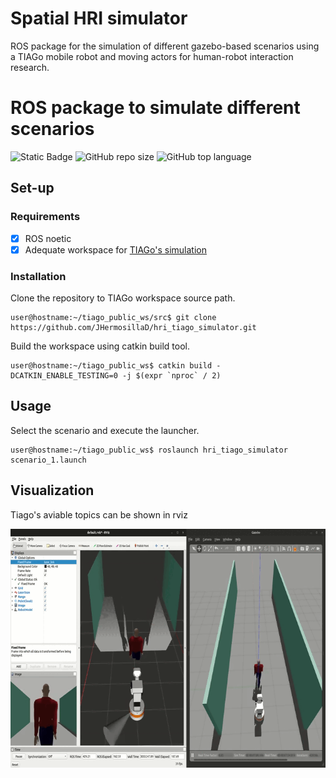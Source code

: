 # Spatial HRI simulator

ROS package for the simulation of different gazebo-based scenarios using a TIAGo mobile robot and moving actors for human-robot interaction research.

# ROS package to simulate different scenarios
 
![Static Badge](https://img.shields.io/badge/ros%20-%20noetic%20-blue) ![GitHub repo size](https://img.shields.io/github/repo-size/jhermosillad/hri_tiago_simulator)
 ![GitHub top language](https://img.shields.io/github/languages/top/jhermosillad/hri_tiago_simulator) 
 
## Set-up
### Requirements
- [x] ROS noetic
- [x] Adequate workspace for [TIAGo's simulation](http://wiki.ros.org/Robots/TIAGo/Tutorials/Installation/InstallUbuntuAndROS)
      
### Installation
Clone the repository to TIAGo workspace source path.
```
user@hostname:~/tiago_public_ws/src$ git clone https://github.com/JHermosillaD/hri_tiago_simulator.git
```
Build the workspace using catkin build tool.
```
user@hostname:~/tiago_public_ws$ catkin build -DCATKIN_ENABLE_TESTING=0 -j $(expr `nproc` / 2)
```
## Usage

Select the scenario and execute the launcher.
```
user@hostname:~/tiago_public_ws$ roslaunch hri_tiago_simulator scenario_1.launch
```
## Visualization
Tiago's aviable topics can be shown in rviz

<img width="702" height="382" src="/media/demo.gif">
